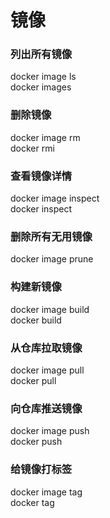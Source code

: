 # 镜像

### 列出所有镜像
docker image ls  
docker images
### 删除镜像
docker image rm  
docker rmi
### 查看镜像详情
docker image inspect  
docker inspect
### 删除所有无用镜像
docker image prune  
### 构建新镜像
docker image build  
docker build
### 从仓库拉取镜像
docker image pull  
docker pull
### 向仓库推送镜像
docker image push  
docker push
### 给镜像打标签
docker image tag  
docker tag